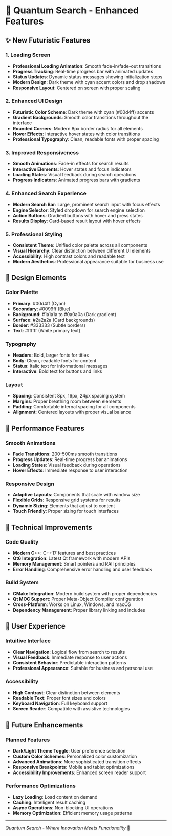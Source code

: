 # 🚀 Quantum Search - Enhanced Features

## ✨ New Futuristic Features

### 1. **Loading Screen**
- **Professional Loading Animation**: Smooth fade-in/fade-out transitions
- **Progress Tracking**: Real-time progress bar with animated updates
- **Status Updates**: Dynamic status messages showing initialization steps
- **Modern Design**: Dark theme with cyan accent colors and drop shadows
- **Responsive Layout**: Centered on screen with proper scaling

### 2. **Enhanced UI Design**
- **Futuristic Color Scheme**: Dark theme with cyan (#00d4ff) accents
- **Gradient Backgrounds**: Smooth color transitions throughout the interface
- **Rounded Corners**: Modern 8px border radius for all elements
- **Hover Effects**: Interactive hover states with color transitions
- **Professional Typography**: Clean, readable fonts with proper spacing

### 3. **Improved Responsiveness**
- **Smooth Animations**: Fade-in effects for search results
- **Interactive Elements**: Hover states and focus indicators
- **Loading States**: Visual feedback during search operations
- **Progress Indicators**: Animated progress bars with gradients

### 4. **Enhanced Search Experience**
- **Modern Search Bar**: Large, prominent search input with focus effects
- **Engine Selector**: Styled dropdown for search engine selection
- **Action Buttons**: Gradient buttons with hover and press states
- **Results Display**: Card-based result layout with hover effects

### 5. **Professional Styling**
- **Consistent Theme**: Unified color palette across all components
- **Visual Hierarchy**: Clear distinction between different UI elements
- **Accessibility**: High contrast colors and readable text
- **Modern Aesthetics**: Professional appearance suitable for business use

## 🎨 Design Elements

### Color Palette
- **Primary**: #00d4ff (Cyan)
- **Secondary**: #0099ff (Blue)
- **Background**: #1a1a1a to #0a0a0a (Dark gradient)
- **Surface**: #2a2a2a (Card backgrounds)
- **Border**: #333333 (Subtle borders)
- **Text**: #ffffff (White primary text)

### Typography
- **Headers**: Bold, larger fonts for titles
- **Body**: Clean, readable fonts for content
- **Status**: Italic text for informational messages
- **Interactive**: Bold text for buttons and links

### Layout
- **Spacing**: Consistent 8px, 16px, 24px spacing system
- **Margins**: Proper breathing room between elements
- **Padding**: Comfortable internal spacing for all components
- **Alignment**: Centered layouts with proper visual balance

## 🚀 Performance Features

### Smooth Animations
- **Fade Transitions**: 200-500ms smooth transitions
- **Progress Updates**: Real-time progress bar animations
- **Loading States**: Visual feedback during operations
- **Hover Effects**: Immediate response to user interaction

### Responsive Design
- **Adaptive Layouts**: Components that scale with window size
- **Flexible Grids**: Responsive grid systems for results
- **Dynamic Sizing**: Elements that adjust to content
- **Touch Friendly**: Proper sizing for touch interfaces

## 🔧 Technical Improvements

### Code Quality
- **Modern C++**: C++17 features and best practices
- **Qt6 Integration**: Latest Qt framework with modern APIs
- **Memory Management**: Smart pointers and RAII principles
- **Error Handling**: Comprehensive error handling and user feedback

### Build System
- **CMake Integration**: Modern build system with proper dependencies
- **Qt MOC Support**: Proper Meta-Object Compiler configuration
- **Cross-Platform**: Works on Linux, Windows, and macOS
- **Dependency Management**: Proper library linking and includes

## 📱 User Experience

### Intuitive Interface
- **Clear Navigation**: Logical flow from search to results
- **Visual Feedback**: Immediate response to user actions
- **Consistent Behavior**: Predictable interaction patterns
- **Professional Appearance**: Suitable for business and personal use

### Accessibility
- **High Contrast**: Clear distinction between elements
- **Readable Text**: Proper font sizes and colors
- **Keyboard Navigation**: Full keyboard support
- **Screen Reader**: Compatible with assistive technologies

## 🎯 Future Enhancements

### Planned Features
- **Dark/Light Theme Toggle**: User preference selection
- **Custom Color Schemes**: Personalized color customization
- **Advanced Animations**: More sophisticated transition effects
- **Responsive Breakpoints**: Mobile and tablet optimizations
- **Accessibility Improvements**: Enhanced screen reader support

### Performance Optimizations
- **Lazy Loading**: Load content on demand
- **Caching**: Intelligent result caching
- **Async Operations**: Non-blocking UI operations
- **Memory Optimization**: Efficient memory usage patterns

---

*Quantum Search - Where Innovation Meets Functionality* 🚀
